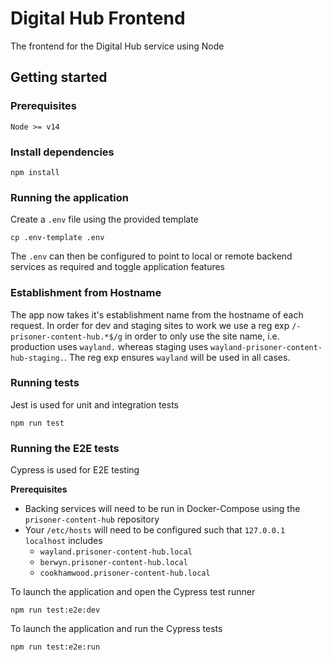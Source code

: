 # Digital Hub Frontend

The frontend for the Digital Hub service using Node

## Getting started

### Prerequisites

    Node >= v14

### Install dependencies

    npm install

### Running the application

Create a `.env` file using the provided template

    cp .env-template .env

The `.env` can then be configured to point to local or remote backend services as required and toggle application features

### Establishment from Hostname

The app now takes it's establishment name from the hostname of each request. In order for dev and staging sites to work we use a reg exp `/-prisoner-content-hub.*$/g` in order to only use the site name, i.e. production uses `wayland.` whereas staging uses `wayland-prisoner-content-hub-staging.`. The reg exp ensures `wayland` will be used in all cases.

### Running tests

Jest is used for unit and integration tests

    npm run test

### Running the E2E tests

Cypress is used for E2E testing

**Prerequisites**

- Backing services will need to be run in Docker-Compose using the `prisoner-content-hub` repository
- Your `/etc/hosts` will need to be configured such that `127.0.0.1 localhost` includes
  - `wayland.prisoner-content-hub.local`
  - `berwyn.prisoner-content-hub.local`
  - `cookhamwood.prisoner-content-hub.local`

To launch the application and open the Cypress test runner

    npm run test:e2e:dev

To launch the application and run the Cypress tests

    npm run test:e2e:run
